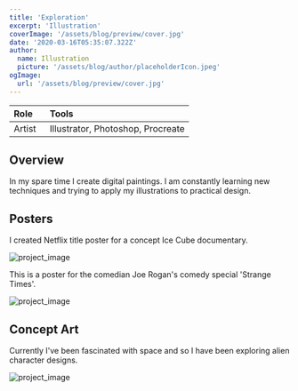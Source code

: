 ```yaml
---
title: 'Exploration'
excerpt: 'Illustration'
coverImage: '/assets/blog/preview/cover.jpg'
date: '2020-03-16T05:35:07.322Z'
author:
  name: Illustration
  picture: '/assets/blog/author/placeholderIcon.jpeg'
ogImage:
  url: '/assets/blog/preview/cover.jpg'
---
```


| Role   | Tools    | 
| :----- | :------- |
| Artist &nbsp;| Illustrator, Photoshop, Procreate |

## Overview

In my spare time I create digital paintings. I am constantly learning new techniques and trying to apply my illustrations to practical design. 

## Posters

I created Netflix title poster for a concept Ice Cube documentary. 

![project_image](../assets/blog/preview/icecube.png)

This is a poster for the comedian Joe Rogan's comedy special 'Strange Times'.

![project_image](../assets/blog/preview/joerogan.jpg)

## Concept Art

Currently I've been fascinated with space and so I have been exploring alien character designs. 

![project_image](../assets/blog/preview/cover.jpg)